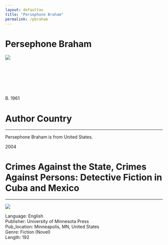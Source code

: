 ```yaml
---
layout: defaultau
title: "Persephone Braham"
permalink: /pbraham
---
```

<div class="content">
    <h1>Persephone Braham</h1>
    <div class="quote">
        <div><img src="https://www.cgas.udel.edu/IMAGES%20BIOS/BRAHAM_P.JPG?RenditionID=14" class="logo"></div>
    </div>
    <div class="timeline">
        <div style="padding-bottom:100px;"></div>
        <div class="block">
            <div class="date right"><p class="right"> B. 1961 </p></div>
            <div class="dot"></div>
            <div class="left first">
                <h1>Author Country</h1><hr>
            <p> Persephone Braham is from United States.</p>
            </div>
        </div>
        <div class="block">
            <div class="date left"><p class="left">2004</p></div>
            <div class="dot"></div>
            <div class="right">
                <h1>Crimes Against the State, Crimes Against Persons: Detective Fiction in Cuba and Mexico</h1><hr>
                <p><img src="https://www.upress.umn.edu/book-division/books/crimes-against-the-state-crimes-against-persons/@@images/image/mini"></p>
 			<p> Language: English <br/>
                Publisher: University of Minnesota Press <br/>
                Pub_location: Minneapolis, MN, United States <br/>
                Genre: Fiction (Novel) <br/>
                Length: 192 <br/>                </p>
            </div>
        </div>